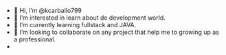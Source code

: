 - 👋 Hi, I’m @kcarballo799
- 👀 I’m interested in learn about de development world.
- 🌱 I’m currently learning fullstack and JAVA.
- 💞️ I’m looking to collaborate on any project that help me to growing up as a professional.
- 

<!---
kcarballo799/kcarballo799 is a ✨ special ✨ repository because its `README.md` (this file) appears on your GitHub profile.
You can click the Preview link to take a look at your changes.
--->
